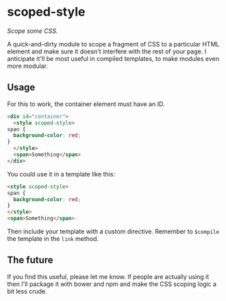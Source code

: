 # scoped-style
_Scope some CSS._

A quick-and-dirty module to scope a fragment of CSS to a particular HTML element
and make sure it doesn't interfere with the rest of your page. I anticipate
it'll be most useful in compiled templates, to make modules even more modular.

## Usage ##

For this to work, the container element must have an ID.

````html
<div id="container">
  <style scoped-style>
span {
  background-color: red;
}
  </style>
  <span>Something</span>
</div>
````

You could use it in a template like this:

````html
<style scoped-style>
span {
  background-color: red;
}
</style>
<span>Something</span>
````

Then include your template with a custom directive. Remember to `$compile` the
template in the `link` method.

## The future ##

If you find this useful, please let me know. If people are actually using it
then I'll package it with bower and npm and make the CSS scoping logic a bit
less crude.
